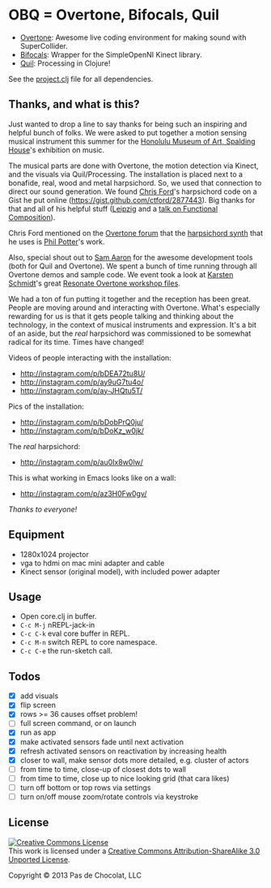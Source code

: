 # OBQ = Overtone, Bifocals, Quil

* [Overtone](http://overtone.github.io): Awesome live coding environment for making sound with SuperCollider.
* [Bifocals](https://github.com/aperiodic/bifocals): Wrapper for the SimpleOpenNI Kinect library.
* [Quil](https://github.com/quil/quil): Processing in Clojure!

See the [project.clj](https://github.com/PasDeChocolat/OBQExperiment/blob/master/project.clj) file for all dependencies.

## Thanks, and what is this?

Just wanted to drop a line to say thanks for being such an inspiring and helpful bunch of folks. We were asked to put together a motion sensing musical instrument this summer for the [Honolulu Museum of Art, Spalding House](http://honolulumuseum.org/11981-contemporary_museum_spalding_house)'s exhibition on music.

The musical parts are done with Overtone, the motion detection via Kinect, and the visuals via Quil/Processing. The installation is placed next to a bonafide, real, wood and metal harpsichord. So, we used that connection to direct our sound generation. We found [Chris Ford](https://twitter.com/ctford)'s harpsichord code on a Gist he put online (https://gist.github.com/ctford/2877443). Big thanks for that and all of his helpful stuff ([Leipzig](https://github.com/ctford/leipzig) and a [talk on Functional Composition](http://www.youtube.com/watch?v=Mfsnlbd-4xQ)).

Chris Ford mentioned on the [Overtone forum](https://groups.google.com/forum/#!msg/overtone/m_vfRK0gZXA/hSu-6aRwi68J) that the [harpsichord synth](https://github.com/ctford/goldberg/pull/1) that he uses is [Phil Potter](https://twitter.com/philandstuff)'s work.

Also, special shout out to [Sam Aaron](https://twitter.com/samaaron) for the awesome development tools (both for Quil and Overtone). We spent a bunch of time running through all Overtone demos and sample code. We event took a look at [Karsten Schmidt](https://twitter.com/toxi)'s great [Resonate Overtone workshop files](http://hg.postspectacular.com/resonate-2013).

We had a ton of fun putting it together and the reception has been great. People are moving around and interacting with Overtone. What's especially rewarding for us is that it gets people talking and thinking about the technology, in the context of musical instruments and expression. It's a bit of an aside, but the *real* harpsichord was commissioned to be somewhat radical for its time. Times have changed!

Videos of people interacting with the installation:
* http://instagram.com/p/bDEA72tu8U/
* http://instagram.com/p/ay9uG7tu4o/
* http://instagram.com/p/ay-JHQtu5T/

Pics of the installation:
* http://instagram.com/p/bDobPrQ0ju/
* http://instagram.com/p/bDoKz_w0jk/

The *real* harpsichord:
* http://instagram.com/p/au0Ix8w0lw/

This is what working in Emacs looks like on a wall:
* http://instagram.com/p/az3H0Fw0gv/

*Thanks to everyone!*

## Equipment
* 1280x1024 projector 
* vga to hdmi on mac mini adapter and cable
* Kinect sensor (original model), with included power adapter

## Usage

* Open core.clj in buffer.
* `C-c M-j` nREPL-jack-in
* `C-c C-k` eval core buffer in REPL.
* `C-c M-n` switch REPL to core namespace.
* `C-c C-e` the run-sketch call.

## Todos
* [x] add visuals
* [x] flip screen
* [x] rows >= 36 causes offset problem!
* [ ] full screen command, or on launch
* [x] run as app
* [x] make activated sensors fade until next activation
* [x] refresh activated sensors on reactivation by increasing health
* [x] closer to wall, make sensor dots more detailed, e.g. cluster of actors
* [ ] from time to time, close-up of closest dots to wall
* [ ] from time to time, close up to nice looking grid (that cara likes)
* [ ] turn off bottom or top rows via settings
* [ ] turn on/off mouse zoom/rotate controls via keystroke

## License

<a rel="license" href="http://creativecommons.org/licenses/by-sa/3.0/"><img alt="Creative Commons License" style="border-width:0" src="http://i.creativecommons.org/l/by-sa/3.0/88x31.png" /></a><br />This work is licensed under a <a rel="license" href="http://creativecommons.org/licenses/by-sa/3.0/">Creative Commons Attribution-ShareAlike 3.0 Unported License</a>.

Copyright © 2013 Pas de Chocolat, LLC

